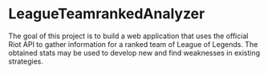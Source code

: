 # LeagueTeamrankedAnalyzer
The goal of this project is to build a web application that uses the official Riot API to gather information for a ranked team of League of Legends. The obtained stats may be used to develop new and find weaknesses in existing strategies.
